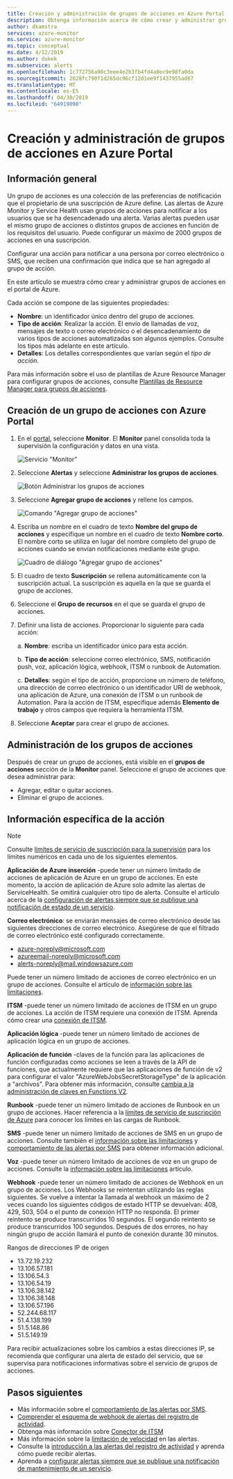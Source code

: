 ```yaml
---
title: Creación y administración de grupos de acciones en Azure Portal
description: Obtenga información acerca de cómo crear y administrar grupos de acciones en Azure Portal.
author: dkamstra
services: azure-monitor
ms.service: azure-monitor
ms.topic: conceptual
ms.date: 4/12/2019
ms.author: dukek
ms.subservice: alerts
ms.openlocfilehash: 1c772756a90c3eee4e2b3fb4fd4a0ec9e98fa0da
ms.sourcegitcommit: 2028fc790f1d265dc96cf12d1ee9f1437955ad87
ms.translationtype: MT
ms.contentlocale: es-ES
ms.lasthandoff: 04/30/2019
ms.locfileid: "64919090"
---
```

# <a name="create-and-manage-action-groups-in-the-azure-portal"></a>Creación y administración de grupos de acciones en Azure Portal
## <a name="overview"></a>Información general ##
Un grupo de acciones es una colección de las preferencias de notificación que el propietario de una suscripción de Azure define. Las alertas de Azure Monitor y Service Health usan grupos de acciones para notificar a los usuarios que se ha desencadenado una alerta. Varias alertas pueden usar el mismo grupo de acciones o distintos grupos de acciones en función de los requisitos del usuario. Puede configurar un máximo de 2000 grupos de acciones en una suscripción.

Configurar una acción para notificar a una persona por correo electrónico o SMS, que reciben una confirmación que indica que se han agregado al grupo de acción.

En este artículo se muestra cómo crear y administrar grupos de acciones en el portal de Azure.

Cada acción se compone de las siguientes propiedades:

* **Nombre**: un identificador único dentro del grupo de acciones.  
* **Tipo de acción**: Realizar la acción. El envío de llamadas de voz, mensajes de texto o correo electrónico o el desencadenamiento de varios tipos de acciones automatizadas son algunos ejemplos. Consulte los tipos más adelante en este artículo. 
* **Detalles**: Los detalles correspondientes que varían según el *tipo de acción*. 

Para más información sobre el uso de plantillas de Azure Resource Manager para configurar grupos de acciones, consulte [Plantillas de Resource Manager para grupos de acciones](../../azure-monitor/platform/action-groups-create-resource-manager-template.md).

## <a name="create-an-action-group-by-using-the-azure-portal"></a>Creación de un grupo de acciones con Azure Portal ##
1. En el [portal](https://portal.azure.com), seleccione **Monitor**. El **Monitor** panel consolida toda la supervisión la configuración y datos en una vista.

    ![Servicio "Monitor"](./media/action-groups/home-monitor.png)
1. Seleccione **Alertas** y seleccione **Administrar los grupos de acciones**.

    ![Botón Administrar los grupos de acciones](./media/action-groups/manage-action-groups.png)
1. Seleccione **Agregar grupo de acciones** y rellene los campos.

    ![Comando "Agregar grupo de acciones"](./media/action-groups/add-action-group.png)
1. Escriba un nombre en el cuadro de texto **Nombre del grupo de acciones** y especifique un nombre en el cuadro de texto **Nombre corto**. El nombre corto se utiliza en lugar del nombre completo del grupo de acciones cuando se envían notificaciones mediante este grupo.

      ![Cuadro de diálogo "Agregar grupo de acciones"](./media/action-groups/action-group-define.png)

1. El cuadro de texto **Suscripción** se rellena automáticamente con la suscripción actual. La suscripción es aquella en la que se guarda el grupo de acciones.

1. Seleccione el **Grupo de recursos** en el que se guarda el grupo de acciones.

1. Definir una lista de acciones. Proporcionar lo siguiente para cada acción:

     a. **Nombre**: escriba un identificador único para esta acción.

    b. **Tipo de acción**: seleccione correo electrónico, SMS, notificación push, voz, aplicación lógica, webhook, ITSM o runbook de Automation.

    c. **Detalles**: según el tipo de acción, proporcione un número de teléfono, una dirección de correo electrónico o un identificador URI de webhook, una aplicación de Azure, una conexión de ITSM o un runbook de Automation. Para la acción de ITSM, especifique además **Elemento de trabajo** y otros campos que requiera la herramienta ITSM.

1. Seleccione **Aceptar** para crear el grupo de acciones.

## <a name="manage-your-action-groups"></a>Administración de los grupos de acciones ##
Después de crear un grupo de acciones, está visible en el **grupos de acciones** sección de la **Monitor** panel. Seleccione el grupo de acciones que desea administrar para:

* Agregar, editar o quitar acciones.
* Eliminar el grupo de acciones.

## <a name="action-specific-information"></a>Información específica de la acción
> [!NOTE]
> Consulte [límites de servicio de suscripción para la supervisión](https://docs.microsoft.com/azure/azure-subscription-service-limits#monitor-limits) para los límites numéricos en cada uno de los siguientes elementos.  

**Aplicación de Azure inserción** -puede tener un número limitado de acciones de aplicación de Azure en un grupo de acciones. En este momento, la acción de aplicación de Azure solo admite las alertas de ServiceHealth. Se omitirá cualquier otro tipo de alerta. Consulte el artículo acerca de la [configuración de alertas siempre que se publique una notificación de estado de un servicio](../../azure-monitor/platform/alerts-activity-log-service-notifications.md).

**Correo electrónico**: se enviarán mensajes de correo electrónico desde las siguientes direcciones de correo electrónico. Asegúrese de que el filtrado de correo electrónico esté configurado correctamente.
- azure-noreply@microsoft.com
- azureemail-noreply@microsoft.com
- alerts-noreply@mail.windowsazure.com

Puede tener un número limitado de acciones de correo electrónico en un grupo de acciones. Consulte el artículo de [información sobre las limitaciones](./../../azure-monitor/platform/alerts-rate-limiting.md).

**ITSM** -puede tener un número limitado de acciones de ITSM en un grupo de acciones. La acción de ITSM requiere una conexión de ITSM. Aprenda cómo crear una [conexión de ITSM](../../azure-monitor/platform/itsmc-overview.md).

**Aplicación lógica** -puede tener un número limitado de acciones de aplicación lógica en un grupo de acciones.

**Aplicación de función** -claves de la función para las aplicaciones de función configuradas como acciones se leen a través de la API de funciones, que actualmente requiere que las aplicaciones de función de v2 para configurar el valor "AzureWebJobsSecretStorageType" de la aplicación a "archivos". Para obtener más información, consulte [cambia a la administración de claves en Functions V2]( https://aka.ms/funcsecrets).

**Runbook** -puede tener un número limitado de acciones de Runbook en un grupo de acciones. Hacer referencia a la [límites de servicio de suscripción de Azure](../../azure-subscription-service-limits.md) para conocer los límites en las cargas de Runbook.

**SMS** -puede tener un número limitado de acciones de SMS en un grupo de acciones. Consulte también el [información sobre las limitaciones](./../../azure-monitor/platform/alerts-rate-limiting.md) y [comportamiento de las alertas por SMS](../../azure-monitor/platform/alerts-sms-behavior.md) para obtener información adicional. 

**Voz** -puede tener un número limitado de acciones de voz en un grupo de acciones. Consulte la [información sobre las limitaciones](./../../azure-monitor/platform/alerts-rate-limiting.md) artículo.

**Webhook** -puede tener un número limitado de acciones de Webhook en un grupo de acciones. Los Webhooks se reintentan utilizando las reglas siguientes. Se vuelve a intentar la llamada al webhook un máximo de 2 veces cuando los siguientes códigos de estado HTTP se devuelvan: 408, 429, 503, 504 o el punto de conexión HTTP no responda. El primer reintento se produce transcurridos 10 segundos. El segundo reintento se produce transcurridos 100 segundos. Después de dos errores, no hay ningún grupo de acción llamará el punto de conexión durante 30 minutos. 

Rangos de direcciones IP de origen
 - 13.72.19.232
 - 13.106.57.181
 - 13.106.54.3
 - 13.106.54.19
 - 13.106.38.142
 - 13.106.38.148
 - 13.106.57.196
 - 52.244.68.117
 - 51.4.138.199
 - 51.5.148.86
 - 51.5.149.19

Para recibir actualizaciones sobre los cambios a estas direcciones IP, se recomienda que configurar una alerta de estado del servicio, que se supervisa para notificaciones informativas sobre el servicio de grupos de acciones.

## <a name="next-steps"></a>Pasos siguientes ##
* Más información sobre el [comportamiento de las alertas por SMS](../../azure-monitor/platform/alerts-sms-behavior.md).  
* [Comprender el esquema de webhook de alertas del registro de actividad](../../azure-monitor/platform/activity-log-alerts-webhook.md).  
* Obtenga más información sobre [Conector de ITSM](../../azure-monitor/platform/itsmc-overview.md)
* Más información sobre la [limitación de velocidad](../../azure-monitor/platform/alerts-rate-limiting.md) en las alertas.
* Consulte la [introducción a las alertas del registro de actividad](../../azure-monitor/platform/alerts-overview.md) y aprenda cómo puede recibir alertas.  
* Aprenda a [configurar alertas siempre que se publique una notificación de mantenimiento de un servicio](../../azure-monitor/platform/alerts-activity-log-service-notifications.md).
